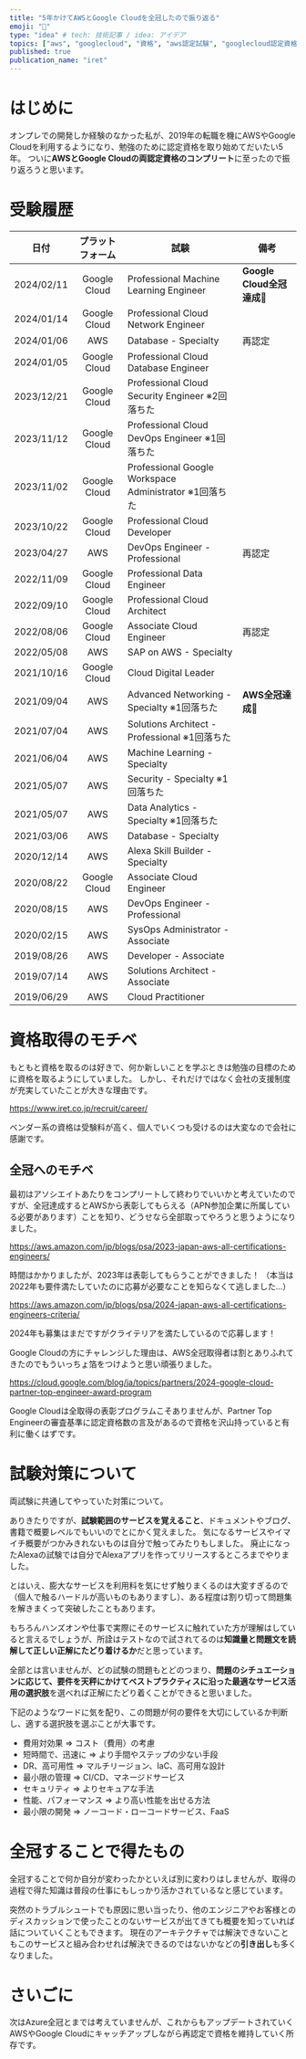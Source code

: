 ```yaml
---
title: "5年かけてAWSとGoogle Cloudを全冠したので振り返る"
emoji: "👑"
type: "idea" # tech: 技術記事 / idea: アイデア
topics: ["aws", "googlecloud", "資格", "aws認定試験", "googlecloud認定資格"]
published: true
publication_name: "iret"
---
```


# はじめに

オンプレでの開発しか経験のなかった私が、2019年の転職を機にAWSやGoogle Cloudを利用するようになり、勉強のために認定資格を取り始めてだいたい5年。
ついに**AWSとGoogle Cloudの両認定資格のコンプリート**に至ったので振り返ろうと思います。

# 受験履歴

| 日付 | プラットフォーム | 試験 | 備考 |
| :---: | :-----------: | ---- | ------ | 
| 2024/02/11 | Google Cloud | Professional Machine Learning Engineer | **Google Cloud全冠達成👑** | 
| 2024/01/14 | Google Cloud | Professional Cloud Network Engineer | |
| 2024/01/06 | AWS | Database - Specialty | 再認定 |
| 2024/01/05 | Google Cloud | Professional Cloud Database Engineer | |
| 2023/12/21 | Google Cloud | Professional Cloud Security Engineer ※2回落ちた | |
| 2023/11/12 | Google Cloud | Professional Cloud DevOps Engineer ※1回落ちた | |
| 2023/11/02 | Google Cloud | Professional Google Workspace Administrator ※1回落ちた | |
| 2023/10/22 | Google Cloud | Professional Cloud Developer | |
| 2023/04/27 | AWS | DevOps Engineer - Professional | 再認定 |
| 2022/11/09 | Google Cloud | Professional Data Engineer | |
| 2022/09/10 | Google Cloud | Professional Cloud Architect | |
| 2022/08/06 | Google Cloud | Associate Cloud Engineer | 再認定 |
| 2022/05/08 | AWS | SAP on AWS - Specialty | |
| 2021/10/16 | Google Cloud | Cloud Digital Leader | |
| 2021/09/04 | AWS | Advanced Networking - Specialty ※1回落ちた | **AWS全冠達成👑** |
| 2021/07/04 | AWS | Solutions Architect - Professional ※1回落ちた | |
| 2021/06/04 | AWS | Machine Learning - Specialty | |
| 2021/05/07 | AWS | Security - Specialty ※1回落ちた| |
| 2021/05/07 | AWS | Data Analytics - Specialty ※1回落ちた | |
| 2021/03/06 | AWS | Database - Specialty | |
| 2020/12/14 | AWS | Alexa Skill Builder - Specialty | |
| 2020/08/22 | Google Cloud | Associate Cloud Engineer | |
| 2020/08/15 | AWS | DevOps Engineer - Professional | |
| 2020/02/15 | AWS | SysOps Administrator - Associate | |
| 2019/08/26 | AWS | Developer - Associate | |
| 2019/07/14 | AWS | Solutions Architect - Associate | |
| 2019/06/29 | AWS | Cloud Practitioner | |

# 資格取得のモチベ

もともと資格を取るのは好きで、何か新しいことを学ぶときは勉強の目標のために資格を取るようにしていました。
しかし、それだけではなく会社の支援制度が充実していたことが大きな理由です。

https://www.iret.co.jp/recruit/career/

ベンダー系の資格は受験料が高く、個人でいくつも受けるのは大変なので会社に感謝です。

## 全冠へのモチベ

最初はアソシエイトあたりをコンプリートして終わりでいいかと考えていたのですが、全冠達成するとAWSから表彰してもらえる（APN参加企業に所属している必要があります）ことを知り、どうせなら全部取ってやろうと思うようになりました。

https://aws.amazon.com/jp/blogs/psa/2023-japan-aws-all-certifications-engineers/

時間はかかりましたが、2023年は表彰してもらうことができました！
（本当は2022年も要件満たしていたのに応募が必要なことを知らなくて逃しました…）

https://aws.amazon.com/jp/blogs/psa/2024-japan-aws-all-certifications-engineers-criteria/

2024年も募集はまだですがクライテリアを満たしているので応募します！


Google Cloudの方にチャレンジした理由は、AWS全冠取得者は割とありふれてきたのでもういっちょ箔をつけようと思い頑張りました。

https://cloud.google.com/blog/ja/topics/partners/2024-google-cloud-partner-top-engineer-award-program

Google Cloudは全取得の表彰プログラムこそありませんが、Partner Top Engineerの審査基準に認定資格数の言及があるので資格を沢山持っていると有利に働くはずです。

# 試験対策について
両試験に共通してやっていた対策について。

ありきたりですが、**試験範囲のサービスを覚えること**、ドキュメントやブログ、書籍で概要レベルでもいいのでとにかく覚えました。
気になるサービスやイマイチ概要がつかみきれないものは自分で触ってみたりもしました。
廃止になったAlexaの試験では自分でAlexaアプリを作ってリリースするところまでやりました。

とはいえ、膨大なサービスを利用料を気にせず触りまくるのは大変すぎるので（個人で触るハードルが高いものもありますし）、ある程度は割り切って問題集を解きまくって突破したこともあります。

もちろんハンズオンや仕事で実際にそのサービスに触れていた方が理解はしていると言えるでしょうが、所詮はテストなので試されてるのは**知識量と問題文を読解して正しい正解にたどり着けるか**だと思っています。

全部とは言いませんが、どの試験の問題もとどのつまり、**問題のシチュエーションに応じて、要件を天秤にかけてベストプラクティスに沿った最適なサービス活用の選択肢**を選べれば正解にたどり着くことができると思いました。

下記のようなワードに気を配り、この問題が何の要件を大切にしているか判断し、適する選択肢を選ぶことが大事です。

* 費用対効果 ⇒ コスト（費用）の考慮
* 短時間で、迅速に ⇒ より手間やステップの少ない手段
* DR、高可用性 ⇒ マルチリージョン、IaC、高可用な設計
* 最小限の管理 ⇒ CI/CD、マネージドサービス
* セキュリティ ⇒ よりセキュアな手法
* 性能、パフォーマンス ⇒ より高い性能を出せる方法
* 最小限の開発 ⇒ ノーコード・ローコードサービス、FaaS

# 全冠することで得たもの
全冠することで何か自分が変わったかといえば別に変わりはしませんが、取得の過程で得た知識は普段の仕事にもしっかり活かされているなと感じています。

突然のトラブルシュートでも原因に思い当ったり、他のエンジニアやお客様とのディスカッションで使ったことのないサービスが出てきても概要を知っていれば話についていくこともできます。
現在のアーキテクチャでは解決できないこともこのサービスと組み合わせれば解決できるのではないかなどの**引き出し**も多くなりました。

# さいごに

次はAzure全冠とまでは考えていませんが、これからもアップデートされていくAWSやGoogle Cloudにキャッチアップしながら再認定で資格を維持していく所存です。
